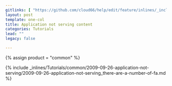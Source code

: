 ```yaml
---
gitlinks: [ "https://github.com/cloud66/help/edit/feature/inlines/_includes/_inlines/Tutorials/common/2009-09-26-application-not-serving/2009-09-26-application-not-serving_there-are-a-number-of-fa.md" ]
layout: post
template: one-col
title: Application not serving content
categories: Tutorials
lead: ""
legacy: false

---
```

{% assign product = "common" %}

{% include _inlines/Tutorials/common/2009-09-26-application-not-serving/2009-09-26-application-not-serving_there-are-a-number-of-fa.md %}
